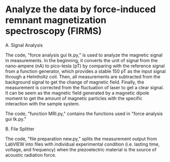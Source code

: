 # Analyze the data by force-induced remnant magnetization spectroscopy (FIRMS)

A. Signal Analysis

The code, "force analysis gui tk.py," is used to analyze the magnetic signal in measurements. In the beginning, it converts the unit of signal from the nano-ampere (nA) to pico-tesla (pT) by comparing with the reference signal from a function generator, which provides a stable 150 pT as the input signal through a Helmholtz coil. Then, all measurements are subtracted from the background signal to get the change of magnetic field. Finally, the measurement is corrected from the fluctuation of laser to get a clear signal. It can be seem as the magnetic field generated by a magnetic dipole moment to get the amount of magnetic particles with the specific interaction with the sample system.

The code, "function MRI.py," contains the functions used in "force analysis gui tk.py."

B. File Splitter

The code, "file preparation new.py," splits the measurement output from LabVIEW into files with individual experimental condition (i.e. lasting time, voltage, and frequency) when the piezoelectric material is the source of acoustic radiation force.
